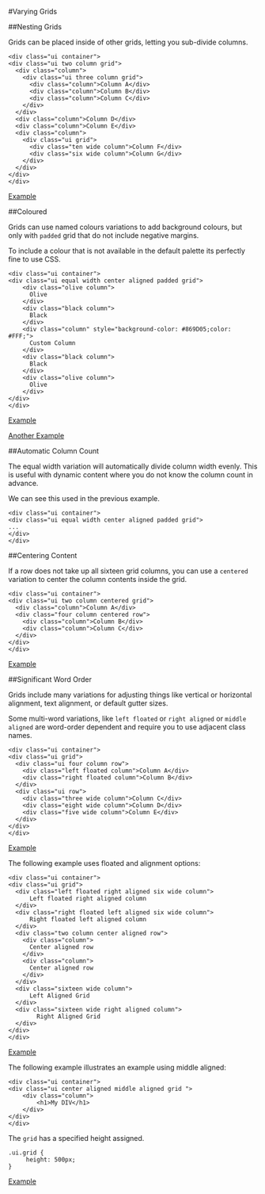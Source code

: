 #Varying Grids

##Nesting Grids

Grids can be placed inside of other grids, letting you sub-divide columns.

~~~
<div class="ui container">
<div class="ui two column grid">
  <div class="column">
    <div class="ui three column grid">
      <div class="column">Column A</div>
      <div class="column">Column B</div>
      <div class="column">Column C</div>
    </div>
  </div>
  <div class="column">Column D</div>
  <div class="column">Column E</div>
  <div class="column">
    <div class="ui grid">
      <div class="ten wide column">Column F</div>
      <div class="six wide column">Column G</div>
    </div>
  </div>
</div>
</div>
~~~

<a href="archives/Class Htmls/eg10.html" target = "_ blank">Example</a>

##Coloured

Grids can use named colours variations to add background colours, but only with `padded` grid that do not include negative margins.

To include a colour that is not available in the default palette its perfectly fine to use CSS.

~~~
<div class="ui container">
<div class="ui equal width center aligned padded grid">
    <div class="olive column">
      Olive
    </div>
    <div class="black column">
      Black
    </div>
    <div class="column" style="background-color: #869D05;color: #FFF;">
      Custom Column
    </div>
    <div class="black column">
      Black
    </div>
    <div class="olive column">
      Olive
    </div>
</div>
</div>
~~~

<a href="archives/Class Htmls/eg11.html" target = "_ blank">Example</a>

<a href="archives/Class Htmls/eg12.html" target = "_ blank">Another Example</a>

##Automatic Column Count

The equal width variation will automatically divide column width evenly. This is useful with dynamic content where you do not know the column count in advance.

We can see this used in the previous example.

~~~
<div class="ui container">
<div class="ui equal width center aligned padded grid">
...
</div>
</div>
~~~

##Centering Content

If a row does not take up all sixteen grid columns, you can use a `centered` variation to center the column contents inside the grid.

~~~
<div class="ui container">
<div class="ui two column centered grid">
  <div class="column">Column A</div>
  <div class="four column centered row">
    <div class="column">Column B</div>
    <div class="column">Column C</div>
  </div>
</div>
</div>
~~~

<a href="archives/Class Htmls/eg13.html" target = "_ blank">Example</a>

##Significant Word Order

Grids include many variations for adjusting things like vertical or horizontal alignment, text alignment, or default gutter sizes.

Some multi-word variations, like `left floated` or `right aligned` or `middle aligned` are word-order dependent and require you to use adjacent class names.

~~~
<div class="ui container">
<div class="ui grid">
  <div class="ui four column row">
    <div class="left floated column">Column A</div>
    <div class="right floated column">Column B</div>
  </div>
  <div class="ui row">
    <div class="three wide column">Column C</div>
    <div class="eight wide column">Column D</div>
    <div class="five wide column">Column E</div>
  </div>
</div>
</div>
~~~

<a href="archives/Class Htmls/eg14.html" target = "_ blank">Example</a>

The following example uses floated and alignment options:

~~~
<div class="ui container">
<div class="ui grid">
  <div class="left floated right aligned six wide column">
      Left floated right aligned column
  </div>
  <div class="right floated left aligned six wide column">
      Right floated left aligned column
  </div>
  <div class="two column center aligned row">
    <div class="column">
      Center aligned row
    </div>
    <div class="column">
      Center aligned row
    </div>
  </div>
  <div class="sixteen wide column">
      Left Aligned Grid
  </div>
  <div class="sixteen wide right aligned column">
        Right Aligned Grid
  </div>
</div>
</div>
~~~

<a href="archives/Class Htmls/eg15.html" target = "_ blank">Example</a>

The following example illustrates an example using middle aligned:

~~~
<div class="ui container">
<div class="ui center aligned middle aligned grid ">
    <div class="column">
        <h1>My DIV</h1>
    </div>
</div>
</div>
~~~

The `grid` has a specified height assigned.

~~~
.ui.grid {
     height: 500px;
}
~~~

<a href="archives/Class Htmls/eg16.html" target = "_ blank">Example</a>



